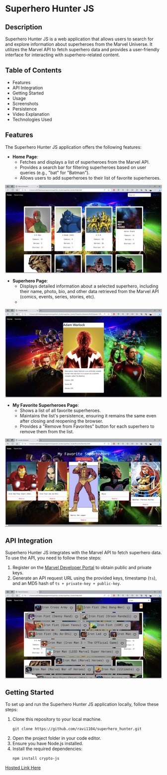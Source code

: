 # Superhero Hunter JS

## Description
Superhero Hunter JS is a web application that allows users to search for and explore information about superheroes from the Marvel Universe. It utilizes the Marvel API to fetch superhero data and provides a user-friendly interface for interacting with superhero-related content.

## Table of Contents
- Features
- API Integration
- Getting Started
- Usage
- Screenshots
- Persistence
- Video Explanation
- Technologies Used

## Features
The Superhero Hunter JS application offers the following features:

- **Home Page**:
  - Fetches and displays a list of superheroes from the Marvel API.
  - Provides a search bar for filtering superheroes based on user queries (e.g., "bat" for "Batman").
  - Allows users to add superheroes to their list of favorite superheroes.
    
![Home Page](Screenshot105.png)

- **Superhero Page**:
  - Displays detailed information about a selected superhero, including their name, photo, bio, and other data retrieved from the Marvel API (comics, events, series, stories, etc).
  - 
![Home Page](Screenshot108.png)

- **My Favorite Superheroes Page**:
  - Shows a list of all favorite superheroes.
  - Maintains the list's persistence, ensuring it remains the same even after closing and reopening the browser.
  - Provides a "Remove from Favorites" button for each superhero to remove them from the list.
 
     
![Home Page](Screenshot107.png)

## API Integration
Superhero Hunter JS integrates with the Marvel API to fetch superhero data. To use the API, you need to follow these steps:
1. Register on the [Marvel Developer Portal](https://developer.marvel.com/signup) to obtain public and private keys.
2. Generate an API request URL using the provided keys, timestamp (`ts`), and an MD5 hash of `ts + private-key + public-key`.
   
![Home Page](Screenshot106.png)

## Getting Started
To set up and run the Superhero Hunter JS application locally, follow these steps:
1. Clone this repository to your local machine.
   ```shell
   git clone https://github.com/ravi1104/superhero_hunter.git
3. Open the project folder in your code editor.
4. Ensure you have Node.js installed.
5. Install the required dependencies:
   ```shell
   npm install crypto-js

[Hosted Link Here](https://ravi1104.github.io/superhero_hunter1/)
